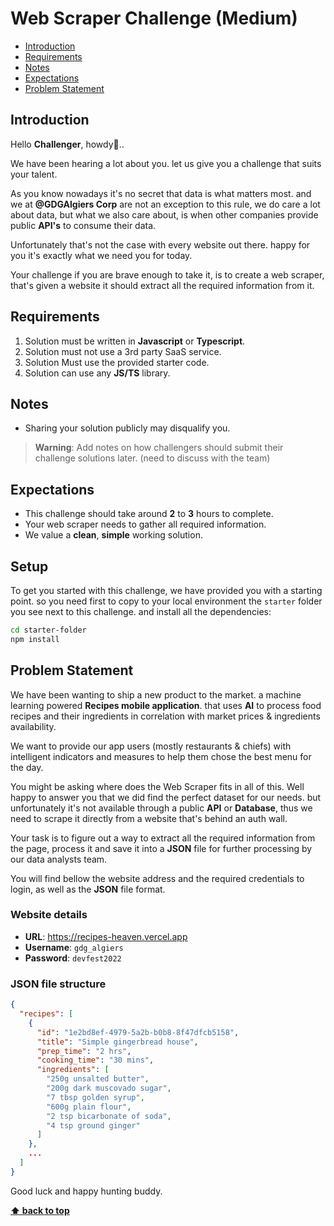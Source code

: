 # Web Scraper Challenge (Medium) <!-- omit in toc -->

- [Introduction](#introduction)
- [Requirements](#requirements)
- [Notes](#notes)
- [Expectations](#expectations)
- [Problem Statement](#problem-statement)

## Introduction

Hello **Challenger**, howdy👋..

We have been hearing a lot about you. let us give you a challenge that suits your talent.

As you know nowadays it's no secret that data is what matters most. and we at **@GDGAlgiers Corp** are not an exception to this rule, we do care a lot about data, but what we also care about, is when other companies provide public **API's** to consume their data.

Unfortunately that's not the case with every website out there. happy for you it's exactly what we need you for today.

Your challenge if you are brave enough to take it, is to create a web scraper, that's given a website it should extract all the required information from it.

## Requirements

1. Solution must be written in **Javascript** or **Typescript**.
2. Solution must not use a 3rd party SaaS service.
3. Solution Must use the provided starter code.
4. Solution can use any **JS/TS** library.

## Notes

- Sharing your solution publicly may disqualify you.

> **Warning**: Add notes on how challengers should submit their challenge solutions later. (need to discuss with the team)

## Expectations

- This challenge should take around **2** to **3** hours to complete.
- Your web scraper needs to gather all required information.
- We value a **clean**, **simple** working solution.

## Setup

To get you started with this challenge, we have provided you with a starting point. so you need first to copy to your local environment the `starter` folder you see next to this challenge. and install all the dependencies:

```bash
cd starter-folder
npm install
```

## Problem Statement

We have been wanting to ship a new product to the market. a machine learning powered **Recipes mobile application**. that uses **AI** to process food recipes and their ingredients in correlation with market prices & ingredients availability.

We want to provide our app users (mostly restaurants & chiefs) with intelligent indicators and measures to help them chose the best menu for the day.

You might be asking where does the Web Scraper fits in all of this.
Well happy to answer you that we did find the perfect dataset for our needs. but unfortunately it's not available through a public **API** or **Database**, thus we need to scrape it directly from a website that's behind an auth wall.

Your task is to figure out a way to extract all the required information from the page, process it and save it into a **JSON** file for further processing by our data analysts team.

You will find bellow the website address and the required credentials to login, as well as the **JSON** file format.

### Website details

- **URL**: <https://recipes-heaven.vercel.app>
- **Username**: `gdg_algiers`
- **Password**: `devfest2022`

### JSON file structure

```json
{
  "recipes": [
    {
      "id": "1e2bd8ef-4979-5a2b-b0b8-8f47dfcb5158",
      "title": "Simple gingerbread house",
      "prep_time": "2 hrs",
      "cooking_time": "30 mins",
      "ingredients": [
        "250g unsalted butter",
        "200g dark muscovado sugar",
        "7 tbsp golden syrup",
        "600g plain flour",
        "2 tsp bicarbonate of soda",
        "4 tsp ground ginger"
      ]
    },
    ...
  ]
}
```

Good luck and happy hunting buddy.

**[⬆ back to top](#introduction)**
